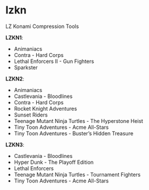 # lzkn
LZ Konami Compression Tools

**LZKN1**:
- Animaniacs
- Contra - Hard Corps
- Lethal Enforcers II - Gun Fighters
- Sparkster

**LZKN2**:
- Animaniacs
- Castlevania - Bloodlines
- Contra - Hard Corps
- Rocket Knight Adventures
- Sunset Riders
- Teenage Mutant Ninja Turtles - The Hyperstone Heist
- Tiny Toon Adventures - Acme All-Stars
- Tiny Toon Adventures - Buster’s Hidden Treasure

**LZKN3**:
- Castlevania - Bloodlines
- Hyper Dunk - The Playoff Edition
- Lethal Enforcers
- Teenage Mutant Ninja Turtles - Tournament Fighters
- Tiny Toon Adventures - Acme All-Stars
